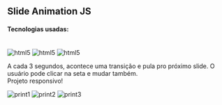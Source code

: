 ## Slide Animation JS

<h4>Tecnologias usadas:</h4>
<div style="display: inline-block"><br/>
<img src="https://img.shields.io/badge/HTML5-E34F26?style=for-the-badge&logo=html5&logoColor=white" alt="html5" align="center"/>
<img src="https://img.shields.io/badge/CSS3-1572B6?style=for-the-badge&logo=css3&logoColor=white" alt="html5" align="center"/>
<img src="https://img.shields.io/badge/JavaScript-F7DF1E?style=for-the-badge&logo=javascript&logoColor=black" alt="html5" align="center"/>
</div><br>

A cada 3 segundos, acontece uma transição e pula pro próximo slide. O usuário pode clicar na seta e mudar também.
<br>Projeto responsivo!

![print1](https://github.com/VitorLucasX/slide-animation/assets/126624364/9de7940e-ed73-4c07-9f15-dd06afd2b93c)
![print2](https://github.com/VitorLucasX/slide-animation/assets/126624364/1bfd422d-baa5-4e46-954b-9e483e7e7bb4)
![print3](https://github.com/VitorLucasX/slide-animation/assets/126624364/0df36440-7ad7-49f3-9619-de447ff84f6e)
